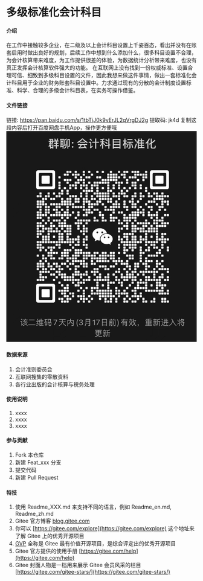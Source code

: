 # 多级标准化会计科目

#### 介绍
   在工作中接触较多企业，在二级及以上会计科目设置上千姿百态，看出并没有在账套启用时做出良好的规划，后续工作中想到什么添加什么，很多科目设置不合理，为会计核算带来难度，为工作提供很差的体验，为数据统计分析带来难度，也没有真正发挥会计核算软件强大的功能。
   在互联网上没有找到一份权威标准、设置合理可信、细致到多级科目设置的文件，因此我想来做这件事情，做出一套标准化会计科目用于企业的财务账套科目设置中。力求通过现有的分散的会计制度设置标准、科学、合理的多级会计科目表，在实务可操作借鉴。

#### 文件链接
链接: https://pan.baidu.com/s/1tbTjJ0k9vErJL2qVrgDJ2g 提取码: jk4d 复制这段内容后打开百度网盘手机App，操作更方便哦
![输入图片说明](.gitee/%E4%BC%9A%E8%AE%A1%E7%A7%91%E7%9B%AE%E6%A0%87%E5%87%86%E5%8C%96.jpg)

#### 数据来源

1.  会计准则委员会
2.  互联网搜集的零散资料
3.  各行业出版的会计核算与税务处理

#### 使用说明

1.  xxxx
2.  xxxx
3.  xxxx

#### 参与贡献

1.  Fork 本仓库
2.  新建 Feat_xxx 分支
3.  提交代码
4.  新建 Pull Request


#### 特技

1.  使用 Readme\_XXX.md 来支持不同的语言，例如 Readme\_en.md, Readme\_zh.md
2.  Gitee 官方博客 [blog.gitee.com](https://blog.gitee.com)
3.  你可以 [https://gitee.com/explore](https://gitee.com/explore) 这个地址来了解 Gitee 上的优秀开源项目
4.  [GVP](https://gitee.com/gvp) 全称是 Gitee 最有价值开源项目，是综合评定出的优秀开源项目
5.  Gitee 官方提供的使用手册 [https://gitee.com/help](https://gitee.com/help)
6.  Gitee 封面人物是一档用来展示 Gitee 会员风采的栏目 [https://gitee.com/gitee-stars/](https://gitee.com/gitee-stars/)


